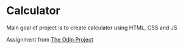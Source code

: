 # Calculator

Main goal of project is to create calculator using HTML, CSS and JS

Assignment from [The Odin Project](https://www.theodinproject.com/courses/foundations/lessons/calculator)
